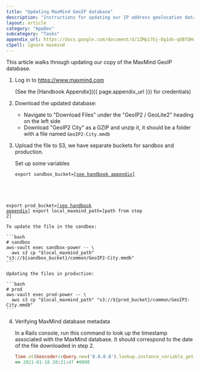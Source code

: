 ```yaml
---
title: "Updating MaxMind GeoIP database"
description: "Instructions for updating our IP address geolocation database"
layout: article
category: "AppDev"
subcategory: "Tasks"
appendix_url: https://docs.google.com/document/d/1ZMpi7Gj-Og1dn-qUBfQHqLc1Im7rUzDmIxKn11DPJzk/edit#heading=h.2dv73pe5frx0
cSpell: ignore maxmind
---
```


This article walks through updating our copy of the MaxMind GeoIP database.

1. Log in to <https://www.maxmind.com>

   (See the [Handbook Appendix]({{ page.appendix_url }}) for credentials)

2. Download the updated database:
    - Navigate to "Download Files" under the "GeoIP2 / GeoLite2" heading on the left side
    - Download "GeoIP2 City" as a GZIP and unzip it, it should be a folder with a file named `GeoIP2-City.mmdb`

3. Upload the file to S3, we have separate buckets for sandbox and production.

      Set up some variables
      <pre><code>export sandbox_bucket=<a href="{{ page.appendix_url }}">[see handbook appendix]</a>
export prod_bucket=<a href="{{ page.appendix_url }}">[see handbook appendix]</a>
export local_maxmind_path=[path from step 2]</code></pre>

    To update the file in the sandbox:

    ```bash
    # sandbox
    aws-vault exec sandbox-power -- \
      aws s3 cp "$local_maxmind_path" "s3://${sandbox_bucket}/common/GeoIP2-City.mmdb"
    ```

    Updating the files in production:

    ```bash
    # prod
    aws-vault exec prod-power -- \
      aws s3 cp "$local_maxmind_path" "s3://${prod_bucket}/common/GeoIP2-City.mmdb"
    ```

4. Verifying MaxMind database metadata

    In a Rails console, run this command to look up the timestamp associated with the MaxMind database.
    It should correspond to the date of the file downloaded in step 2.

    ```ruby
    Time.at(Geocoder::Query.new('8.8.8.8').lookup.instance_variable_get(:@mmdb).metadata['build_epoch'])
    => 2021-01-18 20:21:47 +0000
    ```
